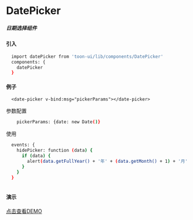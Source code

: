 # DatePicker

##### 日期选择组件

#### 引入

``` bash
  import datePicker from 'toon-ui/lib/components/DatePicker'
  components: {
    datePicker
  }

```
#### 例子
```
  <date-picker v-bind:msg="pickerParams"></date-picker>

```

参数配置
``` bash
	pickerParams: {date: new Date()}
```

使用
``` bash
  events: {
    hidePicker: function (data) {
      if (data) {
        alert(data.getFullYear() + '年' + (data.getMonth() + 1) + '月' + data.getDate() + '日')
      }
    }
  }
  
```
#### 演示
[点击查看DEMO](https://zhoujiqiu.github.io/toon-ui/dist/#!/demo/datetimePicker)

